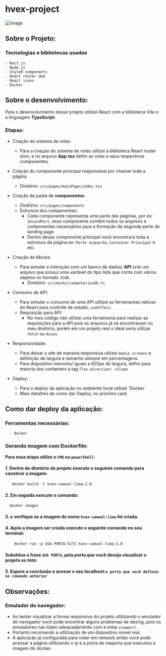 # hvex-project
![image](https://user-images.githubusercontent.com/105258182/228858641-46956f77-3884-4585-9d22-1fba844d8560.png)
 ## Sobre o Projeto:
  ### Tecnologias e bibliotecas usadas
    - Ract.js
    - Node.js
    - Styled components
    - React router dom
    - React icons
    - Docker

## Sobre o desenvolvimento:
  Para o desenvolvimento desse projeto utilizei React com a biblioteca Vite e a linguagem **TypeScript**.
  ### Etapas:
  - Criação do sistema de rotas:
     - Para a criação do sistema de rotas utilizei a biblioteca React router dom, e no arquivo **App.tsx** defini as rotas e seus respectivos componentes.   
  
  - Criação do componente principal responsável por chamar toda a página.
     - Diretório: `src/pages/mainPage/index.tsx`
  
  - Criação da pasta de **componentes**:
     - Diretório: `src/pages/components`
     - Estrutura dos componentes:
        - Cada componente representa uma parte das páginas, por ex: *`SecondPart`*, esse componente contém todos os arquivos e componentes necessários para a formação da segunda parte da landing page
        - Dentro desse componente principal você encontrará toda a estrutura da página ex: `Parte esquerda`, `Container Principal` e etc.
  
  - Criação de Mocks:
    - Para simular a interação com um banco de dados/ **API** criei um arquivo que possui uma variável do tipo lista que conta com vários objetos no formato `JSON`.
      - Diretório: `src/mocks/comantariosDb.ts`
  
  - Consumo de API:
    - Para simular o consumo de uma API utilizei as ferramentas nativas do React para controle de estado, `useEffect`.
    - Requisição para API:
      - No meu código não utilizei uma ferramenta para realizar as requisições para a API pois os arquivos já se encontravam no meu diretório, porém em um projeto real o ideal seria utilizar `fetch` ou `Axios`.

  - Responsividade:
    - Para deixar o site de maneira responsiva utilizei `media screens` e definição de largura e tamanho sempre em percentagens.
    - Para dispositivo menores/ iguais a 820px de largura, defini para maioria dos containers a tag `flex-direction: column`

  - Deploy:
    - Para o deploy da aplicação no ambiente local utilizei ´Docker´
    - Mais detalhes de como dar Deploy, no próximo card.   

## Como dar deploy da aplicação:
  ### Ferramentas necessárias:
      - Docker
      
   
  ### Gerando imagem com Dockerfile:
  **Para essa etapa utilize o `CMD` ou `powerShell`:** 
   #### 1. Dentro do diretório do projeto execute o seguinte comando para construir a imagem:
       docker build -t hvex-samuel-lima:1.0
       
  #### 2. Em seguida execute o comando: 
      docker images
      
  #### 3. e verifique se a imagem de nome `hvex-samuel-lima` foi criada.
  #### 4. Após a imagem ser criada execute o seguinte comando no seu terminal: 
        docker run -p SUA PORTA:5173 hvex-samuel-lima:1.0
  #### Substitua a frase `SUA PORTA`, pela porta que você deseja visualizar o projeto ex `8080`.
     
  #### 5. Espere a conclusão e acesse o seu localhost:`a porta que você definiu no comando anterior`
  
## Observações:
  ### Emulador do navegador:
   - Ao tentar visualizar a forma responsiva do projeto ultilizando o emulador do navegador você pode encontrar alguns problemas de desing, pois os emuladores nao lidam adequadamente com a meta `viewport`.
   - Portanto recomendo a ultilização de um dispositivo movel real.
   - A aplicação já configurada para rodar em network então você pode acessar a pagina ultilizando o ip e a porta da maquina que executou a imagem do docker.
  
